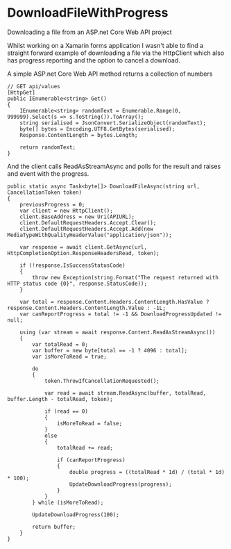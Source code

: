 # DownloadFileWithProgress
Downloading a file from an ASP.net Core Web API project 

Whilst working on a Xamarin forms application I wasn't able to find a straight forward example of downloading a file via the HttpClient which also has progress reporting and the option to cancel a download.

A simple ASP.net Core Web API method returns a collection of numbers

```
// GET api/values
[HttpGet]
public IEnumerable<string> Get()
{
    IEnumerable<string> randomText = Enumerable.Range(0, 999999).Select(s => s.ToString()).ToArray();
    string serialised = JsonConvert.SerializeObject(randomText);
    byte[] bytes = Encoding.UTF8.GetBytes(serialised);
    Response.ContentLength = bytes.Length;

    return randomText;
}
```

And the client calls ReadAsStreamAsync and polls for the result and raises and event with the progress.

```
public static async Task<byte[]> DownloadFileAsync(string url, CancellationToken token)
{
    previousProgress = 0;
    var client = new HttpClient();
    client.BaseAddress = new Uri(APIURL);
    client.DefaultRequestHeaders.Accept.Clear();
    client.DefaultRequestHeaders.Accept.Add(new MediaTypeWithQualityHeaderValue("application/json"));

    var response = await client.GetAsync(url, HttpCompletionOption.ResponseHeadersRead, token);

    if (!response.IsSuccessStatusCode)
    {
        throw new Exception(string.Format("The request returned with HTTP status code {0}", response.StatusCode));
    }

    var total = response.Content.Headers.ContentLength.HasValue ? response.Content.Headers.ContentLength.Value : -1L;
    var canReportProgress = total != -1 && DownloadProgressUpdated != null;

    using (var stream = await response.Content.ReadAsStreamAsync())
    {
        var totalRead = 0;
        var buffer = new byte[total == -1 ? 4096 : total];
        var isMoreToRead = true;

        do
        {
            token.ThrowIfCancellationRequested();

            var read = await stream.ReadAsync(buffer, totalRead, buffer.Length - totalRead, token);

            if (read == 0)
            {
                isMoreToRead = false;
            }
            else
            {
                totalRead += read;

                if (canReportProgress)
                {
                    double progress = ((totalRead * 1d) / (total * 1d) * 100);
                    UpdateDownloadProgress(progress);
                }
            }
        } while (isMoreToRead);

        UpdateDownloadProgress(100);

        return buffer;
    }
}
```
